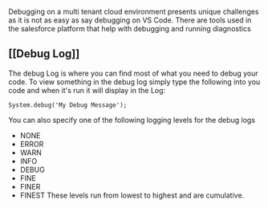 Debugging on a multi tenant cloud environment presents unique challenges as it is not as easy as say debugging on VS Code. There are tools used in the salesforce platform that help with debugging and running diagnostics

## [[Debug Log]]
The debug Log is where you can find most of what you need to debug your code. 
To view something in the debug log simply type the following into you code and when it's run it will display in the Log:
``` apex
System.debug('My Debug Message');
```
You can also specify one of the following logging levels for the debug logs
- NONE
- ERROR
- WARN
- INFO
- DEBUG
- FINE
- FINER
- FINEST
These levels run from lowest to highest and are cumulative. 